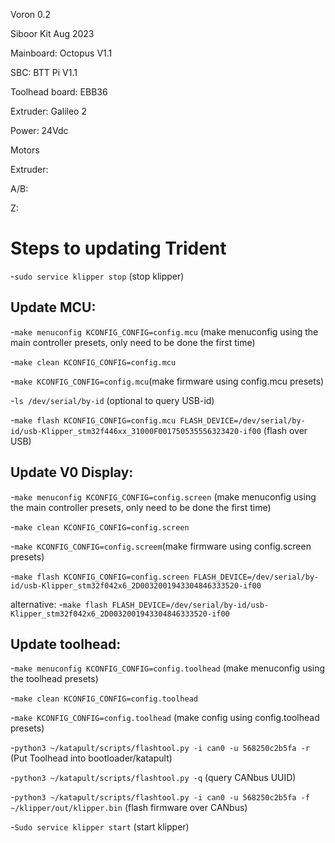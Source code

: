 Voron 0.2 

Siboor Kit Aug 2023

Mainboard: Octopus V1.1 

SBC: BTT Pi V1.1

Toolhead board: EBB36

Extruder: Galileo 2

Power: 24Vdc

Motors

Extruder:

A/B:

Z:

# Steps to updating Trident

-`sudo service klipper stop` (stop klipper)

## Update MCU:

-`make menuconfig KCONFIG_CONFIG=config.mcu` (make menuconfig using the main controller presets, only need to be done the first time)

-`make clean KCONFIG_CONFIG=config.mcu`

-`make KCONFIG_CONFIG=config.mcu`(make firmware using config.mcu presets)

-`ls /dev/serial/by-id` (optional to query USB-id)

-`make flash KCONFIG_CONFIG=config.mcu FLASH_DEVICE=/dev/serial/by-id/usb-Klipper_stm32f446xx_31000F001750535556323420-if00` (flash over USB)

## Update V0 Display:

-`make menuconfig KCONFIG_CONFIG=config.screen` (make menuconfig using the main controller presets, only need to be done the first time)

-`make clean KCONFIG_CONFIG=config.screen`

-`make KCONFIG_CONFIG=config.screem`(make firmware using config.screen presets)

-`make flash KCONFIG_CONFIG=config.screen FLASH_DEVICE=/dev/serial/by-id/usb-Klipper_stm32f042x6_2D0032001943304846333520-if00`

alternative:
-`make flash FLASH_DEVICE=/dev/serial/by-id/usb-Klipper_stm32f042x6_2D0032001943304846333520-if00`

## Update toolhead:

-`make menuconfig KCONFIG_CONFIG=config.toolhead` (make menuconfig using the toolhead presets)

-`make clean KCONFIG_CONFIG=config.toolhead`

-`make KCONFIG_CONFIG=config.toolhead` (make config using config.toolhead presets)

-`python3 ~/katapult/scripts/flashtool.py -i can0 -u 568250c2b5fa -r` (Put Toolhead into bootloader/katapult)

-`python3 ~/katapult/scripts/flashtool.py -q` (query CANbus UUID)

-`python3 ~/katapult/scripts/flashtool.py -i can0 -u 568250c2b5fa -f ~/klipper/out/klipper.bin` (flash firmware over CANbus)

-`Sudo service klipper start` (start klipper)
